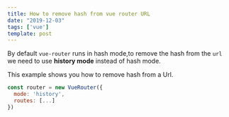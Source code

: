 ```yaml
---
title: How to remove hash from vue router URL
date: "2019-12-03"
tags: ['vue']
template: post
---
```


By default `vue-router` runs in hash mode,to remove the hash from the `url` we need to use __history mode__ instead of hash mode.

This example shows you how to remove hash from a Url.

```js
const router = new VueRouter({
  mode: 'history',
  routes: [...]
})
```
